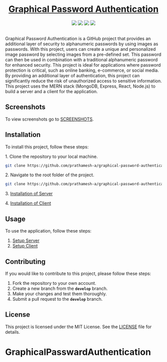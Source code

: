 <h1 align="center"><a href="https://graphical-auth-client.vercel.app/">Graphical Password Authentication</a></h1>

<div align="center">
  <img src="https://img.shields.io/github/license/prathamesh-a/graphical-password-authentication" />
  <img src="https://img.shields.io/badge/Stack-MERN-blue"/>
  <img src="https://img.shields.io/badge/PRs-welcome-brightgreen"/>
  <img src="https://img.shields.io/github/stars/prathamesh-a/graphical-password-authentication?style=social"/>
</div> <br>


Graphical Password Authentication is a GitHub project that provides an additional layer of security to alphanumeric passwords by using images as passwords. With this project, users can create a unique and personalized image password by selecting images from a pre-defined set. This password can then be used in combination with a traditional alphanumeric password for enhanced security. This project is ideal for applications where password protection is critical, such as online banking, e-commerce, or social media. By providing an additional layer of authentication, this project can significantly reduce the risk of unauthorized access to sensitive information. This project uses the MERN stack (MongoDB, Express, React, Node.js) to build a server and a client for the application.

## Screenshots
To view screenshots go to <a href="https://github.com/prathamesh-a/graphical-password-authentication/blob/main/SCREENSHOTS.md">SCREENSHOTS</a>.

## Installation
To install this project, follow these steps:<br>

<p>1. Clone the repository to your local machine.</p>

```bash
git clone https://github.com/prathamesh-a/graphical-password-authentication.git
```

<p>2. Navigate to the root folder of the project.</p>

```bash
git clone https://github.com/prathamesh-a/graphical-password-authentication.git
```

<p>3. <a href="https://github.com/prathamesh-a/graphical-password-authentication/blob/main/server/README.md#installation">Installation of Server</a></p>
<p>4. <a href="https://github.com/prathamesh-a/graphical-password-authentication/blob/main/client/README.md#installation">Installation of Client</a></p>

## Usage
To use the application, follow these steps:

1. <a href="https://github.com/prathamesh-a/graphical-password-authentication/tree/main/server#usage">Setup Server</a>
2. <a href="https://github.com/prathamesh-a/graphical-password-authentication/tree/main/client#usage">Setup Client</a>

## Contributing
If you would like to contribute to this project, please follow these steps:

1. Fork the repository to your own account.
2. Create a new branch from the **`develop`** branch.
3. Make your changes and test them thoroughly.
4. Submit a pull request to the **`develop`** branch.

## License
This project is licensed under the MIT License. See the <a href="https://github.com/prathamesh-a/graphical-password-authentication/blob/main/LICENSE">LICENSE</a> file for details.
# GraphicalPasswardAuthentication
